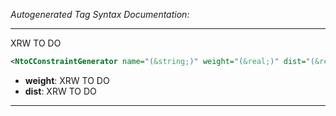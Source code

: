 _Autogenerated Tag Syntax Documentation:_

---
XRW TO DO

```xml
<NtoCConstraintGenerator name="(&string;)" weight="(&real;)" dist="(&real;)" />
```

-   **weight**: XRW TO DO
-   **dist**: XRW TO DO

---
